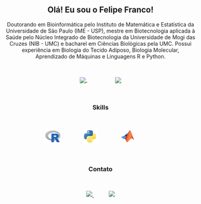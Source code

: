 <h2 align="center">
    Olá! Eu sou o Felipe Franco! 
</h2>
<p align="center">Doutorando em Bioinformática pelo Instituto de Matemática e Estatística da Universidade de São Paulo (IME - USP), mestre em Biotecnologia aplicada à Saúde pelo Núcleo Integrado de Biotecnologia da Universidade de Mogi das Cruzes (NIB - UMC) e bacharel em Ciências Biológicas pela UMC. Possui experiência em Biologia do Tecido Adiposo, Biologia Molecular, Aprendizado de Máquinas e Linguagens R e Python.</p>
<br>

<p align="center">
    <a href="http://lattes.cnpq.br/1120115703751866" target="_blank">
        <img align="center" height="80"  src="https://i1.wp.com/fadepe.org.br/site/wp-content/uploads/2019/10/ni-2017122008175a3a38c958947.jpg?fit=350%2C200&ssl=1">
    </a>
  &nbsp;&nbsp;&nbsp;&nbsp;&nbsp;&nbsp;&nbsp;&nbsp;&nbsp;&nbsp;&nbsp;&nbsp;&nbsp;&nbsp;&nbsp;&nbsp;&nbsp;&nbsp;
    <a href="https://www.researchgate.net/profile/Felipe-Franco-5" target="_blank">
        <img align="center" height="50"  src="https://telegra.ph/file/a20eba6e731416eb4cffa.jpg">
    </a>
</p>

<br>

<h3 align="center">Skills</h3>
<br>
<p align="center">
    <img height="40" src="https://raw.githubusercontent.com/devicons/devicon/master/icons/r/r-original.svg">
    &nbsp;&nbsp;&nbsp;&nbsp;&nbsp;&nbsp;&nbsp;&nbsp;&nbsp;&nbsp;&nbsp;&nbsp;&nbsp;
    <img height="40" src="https://raw.githubusercontent.com/devicons/devicon/master/icons/python/python-original.svg">
    &nbsp;&nbsp;&nbsp;&nbsp;&nbsp;&nbsp;&nbsp;&nbsp;&nbsp;&nbsp;&nbsp;&nbsp;&nbsp;
    <img height="40" src="https://raw.githubusercontent.com/devicons/devicon/master/icons/matlab/matlab-original.svg">
    &nbsp;&nbsp;&nbsp;&nbsp;&nbsp;&nbsp;&nbsp;&nbsp;&nbsp;&nbsp;&nbsp;&nbsp;&nbsp;
</p>
<br>

<h3 align="center">Contato</h3>
<br>

<p align="center">
    <a href="https://github.com/felipeoliveirafranco" target="_blank">
        <img  src="https://img.shields.io/badge/felipeoliveirafranco-%23100000.svg?&style=for-the-badge&logo=github&logoColor=white&link=mailto:https://github.com/felipeoliveirafranco">
    </a>
    &nbsp;&nbsp;&nbsp;&nbsp;&nbsp;&nbsp;&nbsp;&nbsp;&nbsp;
    <a href="https://www.linkedin.com/in/felipe-franco-19587211a/" target="_blank">
        <img src="https://img.shields.io/badge/felipeoliveirafranco-%230077B5.svg?&style=for-the-badge&logo=linkedin&logoColor=white&link=mailto:https://www.linkedin.com/in/felipe-franco-19587211a/">
    </a>
</p>
